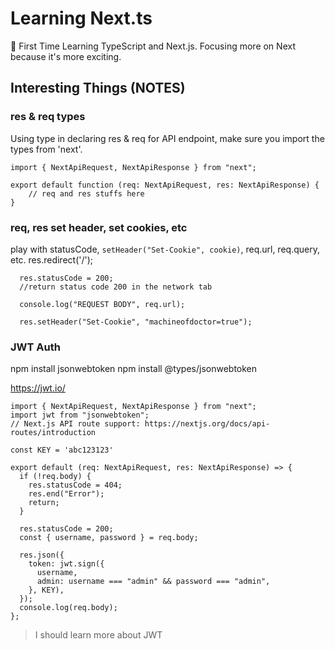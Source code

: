 # Learning Next.ts

🏫 First Time Learning TypeScript and Next.js. Focusing more on Next because it's more exciting.

## Interesting Things (NOTES)

### res & req types
Using type in declaring res & req for API endpoint, make sure you import the types from 'next'.

```
import { NextApiRequest, NextApiResponse } from "next";

export default function (req: NextApiRequest, res: NextApiResponse) {
    // req and res stuffs here
}
```

### req, res set header, set cookies, etc

play with statusCode, `setHeader("Set-Cookie", cookie)`, req.url, req.query, etc.
res.redirect('/');

```
  res.statusCode = 200;
  //return status code 200 in the network tab
  
  console.log("REQUEST BODY", req.url);

  res.setHeader("Set-Cookie", "machineofdoctor=true");
```

### JWT Auth

npm install jsonwebtoken
npm install @types/jsonwebtoken

https://jwt.io/

```
import { NextApiRequest, NextApiResponse } from "next";
import jwt from "jsonwebtoken";
// Next.js API route support: https://nextjs.org/docs/api-routes/introduction

const KEY = 'abc123123'

export default (req: NextApiRequest, res: NextApiResponse) => {
  if (!req.body) {
    res.statusCode = 404;
    res.end("Error");
    return;
  }

  res.statusCode = 200;
  const { username, password } = req.body;

  res.json({
    token: jwt.sign({
      username,
      admin: username === "admin" && password === "admin",
    }, KEY),
  });
  console.log(req.body);
};

```

> I should learn more about JWT